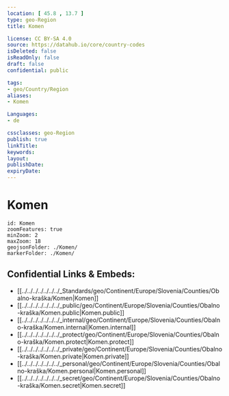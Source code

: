 ```yaml
---
location: [ 45.8 , 13.7 ] 
type: geo-Region
title: Komen

license: CC BY-SA 4.0
source: https://datahub.io/core/country-codes
isDeleted: false
isReadOnly: false
draft: false
confidential: public

tags:
- geo/Country/Region
aliases:
- Komen

Languages:
- de

cssclasses: geo-Region
publish: true
linkTitle: 
keywords: 
layout: 
publishDate: 
expiryDate: 
---
```


# Komen

```leaflet
id: Komen
zoomFeatures: true 
minZoom: 2 
maxZoom: 18
geojsonFolder: ./Komen/
markerFolder: ./Komen/
```


## Confidential Links & Embeds: 
- [[../../../../../../../_Standards/geo/Continent/Europe/Slovenia/Counties/Obalno-kraška/Komen|Komen]] 
- [[../../../../../../../_public/geo/Continent/Europe/Slovenia/Counties/Obalno-kraška/Komen.public|Komen.public]] 
- [[../../../../../../../_internal/geo/Continent/Europe/Slovenia/Counties/Obalno-kraška/Komen.internal|Komen.internal]] 
- [[../../../../../../../_protect/geo/Continent/Europe/Slovenia/Counties/Obalno-kraška/Komen.protect|Komen.protect]] 
- [[../../../../../../../_private/geo/Continent/Europe/Slovenia/Counties/Obalno-kraška/Komen.private|Komen.private]] 
- [[../../../../../../../_personal/geo/Continent/Europe/Slovenia/Counties/Obalno-kraška/Komen.personal|Komen.personal]] 
- [[../../../../../../../_secret/geo/Continent/Europe/Slovenia/Counties/Obalno-kraška/Komen.secret|Komen.secret]] 

